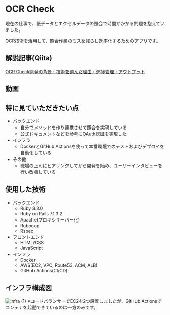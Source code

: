 # OCR Check

現在の仕事で、紙データとエクセルデータの照合で時間がかかる問題を抱えていました。  

OCR技術を活用して、照合作業のミスを減らし効率化するためのアプリです。

## 解説記事(Qiita)

[OCR Check開発の背景・技術を選んだ理由・進捗管理・アウトプット](https://qiita.com/naota7118/private/1790c44202a52e992170)


## 動画


## 特に見ていただきたい点

- バックエンド
  - 自分でメソッドを作り連携させて照合を実現している
  - 公式ドキュメントなどを参考にOAuth認証を実現した
- インフラ
  - DockerとGitHub Actionsを使って本番環境でのテストおよびデプロイを自動化している
- その他
  - 職場の上司にヒアリングしてから開発を始め、ユーザーインタビューを行い改善している

## 使用した技術
- バックエンド
  - Ruby 3.3.0
  - Ruby on Rails 7.1.3.2
  - Apache(プロキシサーバー化)
  - Rubocop
  - Rspec
- フロントエンド
  - HTML/CSS
  - JavaScript
- インフラ
  - Docker
  - AWS(EC2, VPC, Route53, ACM, ALB)
  - GitHub Actions(CI/CD)

## インフラ構成図
![infra (1)](https://github.com/user-attachments/assets/1096ce46-a96b-4117-b957-7d2af11be465)
※ロードバランサーでEC2を2つ設置しましたが、GitHub Actionsでコンテナを起動できているのは一方のみです。